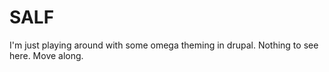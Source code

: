 SALF
====

I'm just playing around with some omega theming in drupal. Nothing to see here. Move along.
